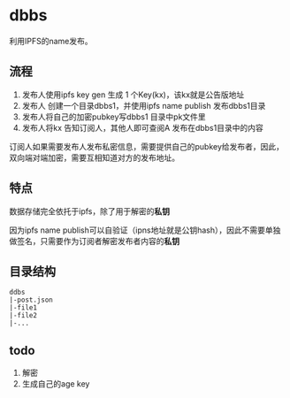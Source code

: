 # dbbs

利用IPFS的name发布。

## 流程

1. 发布人使用ipfs key gen 生成 1 个Key(kx)，该kx就是公告版地址
2. 发布人 创建一个目录dbbs1，并使用ipfs name publish 发布dbbs1目录
3. 发布人将自己的加密pubkey写dbbs1 目录中pk文件里
4. 发布人将kx 告知订阅人，其他人即可查阅A 发布在dbbs1目录中的内容

订阅人如果需要发布人发布私密信息，需要提供自己的pubkey给发布者，因此，双向端对端加密，需要互相知道对方的发布地址。

## 特点

数据存储完全依托于ipfs，除了用于解密的**私钥**

因为ipfs name publish可以自验证（ipns地址就是公钥hash），因此不需要单独做签名，只需要作为订阅者解密发布者内容的**私钥**

## 目录结构

```
ddbs
|-post.json
|-file1
|-file2
|-...
```


## todo 

1. 解密
2. 生成自己的age key
